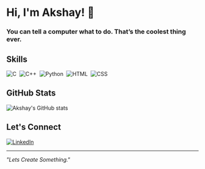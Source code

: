 # Hi, I'm Akshay! 👋

### You can tell a computer what to do. That’s the coolest thing ever.

## Skills

![C](https://img.shields.io/badge/-C-05122A?style=flat&logo=c&logoColor=A8B9CC)&nbsp;
![C++](https://img.shields.io/badge/-C++-05122A?style=flat&logo=c%2B%2B&logoColor=00599C)&nbsp;
![Python](https://img.shields.io/badge/-Python-05122A?style=flat&logo=python)&nbsp;
![HTML](https://img.shields.io/badge/-HTML-05122A?style=flat&logo=html5)&nbsp;
![CSS](https://img.shields.io/badge/-CSS-05122A?style=flat&logo=css3&logoColor=1572B6)&nbsp;

## GitHub Stats

![Akshay's GitHub stats](https://github-readme-stats.vercel.app/api?username=akshaymina&show_icons=true&hide=prs&hide_title=true&include_all_commits=true&count_private=true&theme=radical)

## Let's Connect

[![LinkedIn](https://img.shields.io/badge/-LinkedIn-0077B5?style=flat&logo=linkedin&logoColor=white)](https://www.linkedin.com/in/akm47/)

---

_"Lets Create Something."_
